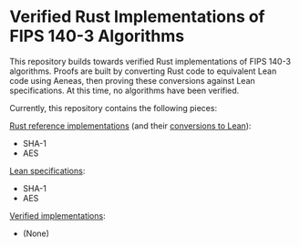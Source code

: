 # Verified Rust Implementations of FIPS 140-3 Algorithms

This repository builds towards verified Rust implementations of FIPS 140-3 algorithms. Proofs are built by converting Rust code to equivalent Lean code using Aeneas, then proving these conversions against Lean specifications. At this time, no algorithms have been verified.

Currently, this repository contains the following pieces:

[Rust reference implementations](./rust/src/algorithms) (and their [conversions to Lean](./lean/VerifiedFipsCryptography/RustTranslations/FipsImplementations.lean)):
- SHA-1
- AES

[Lean specifications](./lean/VerifiedFipsCryptography/Specs):
- SHA-1
- AES

[Verified implementations](./lean/VerifiedFipsCryptography/Equivalence):
- (None)
